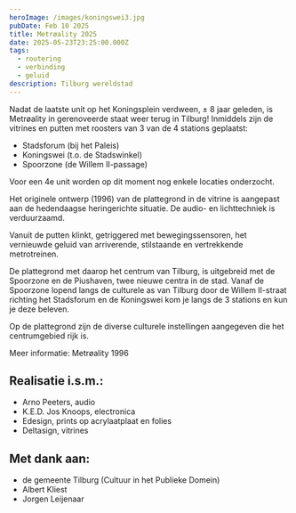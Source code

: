 ```yaml
---
heroImage: /images/koningswei3.jpg
pubDate: Feb 10 2025
title: Metrøality 2025
date: 2025-05-23T23:25:00.000Z
tags:
  - routering
  - verbinding
  - geluid
description: Tilburg wereldstad
---
```


Nadat de laatste unit op het Koningsplein verdween, ± 8 jaar geleden, is Metrøality in gerenoveerde staat weer terug in Tilburg! Inmiddels zijn de vitrines en putten met roosters van 3 van de 4 stations geplaatst:

- Stadsforum (bij het Paleis)
- Koningswei (t.o. de Stadswinkel)
- Spoorzone (de Willem II-passage)

Voor een 4e unit worden op dit moment nog enkele locaties onderzocht.

Het originele ontwerp (1996) van de plattegrond in de vitrine is aangepast aan de hedendaagse heringerichte situatie. De audio- en lichttechniek is verduurzaamd.

Vanuit de putten klinkt, getriggered met bewegingssensoren, het vernieuwde geluid van arriverende, stilstaande en vertrekkende metrotreinen.

De plattegrond met daarop het centrum van Tilburg, is uitgebreid met de Spoorzone en de Piushaven, twee nieuwe centra in de stad. Vanaf de Spoorzone lopend langs de culturele as van Tilburg door de Willem II-straat richting het Stadsforum en de Koningswei kom je langs de 3 stations en kun je deze beleven.

Op de plattegrond zijn de diverse culturele instellingen aangegeven die het centrumgebied rijk is.

Meer informatie: Metrøality 1996

## Realisatie i.s.m.:

- Arno Peeters, audio
- K.E.D. Jos Knoops, electronica
- Edesign, prints op acrylaatplaat en folies
- Deltasign, vitrines

## Met dank aan:

- de gemeente Tilburg (Cultuur in het Publieke Domein)
- Albert Kliest
- Jorgen Leijenaar



